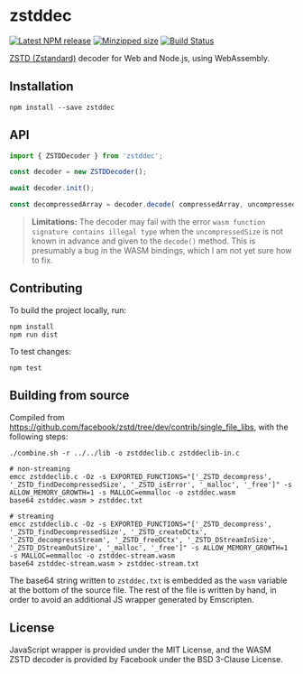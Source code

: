 # zstddec

[![Latest NPM release](https://img.shields.io/npm/v/zstddec.svg)](https://www.npmjs.com/package/zstddec)
[![Minzipped size](https://badgen.net/bundlephobia/minzip/zstddec)](https://bundlephobia.com/result?p=zstddec)
[![Build Status](https://github.com/donmccurdy/zstddec/workflows/build/badge.svg?branch=main&event=push)](https://github.com/donmccurdy/zstddec/actions?query=workflow%3Abuild)

[ZSTD (Zstandard)](https://github.com/facebook/zstd) decoder for Web and Node.js, using WebAssembly.

## Installation

```shell
npm install --save zstddec
```

## API

```javascript
import { ZSTDDecoder } from 'zstddec';

const decoder = new ZSTDDecoder();

await decoder.init();

const decompressedArray = decoder.decode( compressedArray, uncompressedSize );
```

> **Limitations:** The decoder may fail with the error `wasm function signature contains illegal type` when the `uncompressedSize` is not known in advance and given to the `decode()` method. This is presumably a bug in the WASM bindings, which I am not yet sure how to fix.

## Contributing

To build the project locally, run:

```
npm install
npm run dist
```

To test changes:

```
npm test
```

## Building from source

Compiled from https://github.com/facebook/zstd/tree/dev/contrib/single_file_libs, with the
following steps:

```shell
./combine.sh -r ../../lib -o zstddeclib.c zstddeclib-in.c

# non-streaming
emcc zstddeclib.c -Oz -s EXPORTED_FUNCTIONS="['_ZSTD_decompress', '_ZSTD_findDecompressedSize', '_ZSTD_isError', '_malloc', '_free']" -s ALLOW_MEMORY_GROWTH=1 -s MALLOC=emmalloc -o zstddec.wasm
base64 zstddec.wasm > zstddec.txt

# streaming
emcc zstddeclib.c -Oz -s EXPORTED_FUNCTIONS="['_ZSTD_decompress', '_ZSTD_findDecompressedSize', '_ZSTD_createDCtx', '_ZSTD_decompressStream', '_ZSTD_freeDCtx', '_ZSTD_DStreamInSize', '_ZSTD_DStreamOutSize', '_malloc', '_free']" -s ALLOW_MEMORY_GROWTH=1 -s MALLOC=emmalloc -o zstddec-stream.wasm
base64 zstddec-stream.wasm > zstddec-stream.txt
```

The base64 string written to `zstddec.txt` is embedded as the `wasm` variable at the bottom
of the source file. The rest of the file is written by hand, in order to avoid an additional JS
wrapper generated by Emscripten.

## License

JavaScript wrapper is provided under the MIT License, and the WASM ZSTD decoder is provided by Facebook under the BSD 3-Clause License.
